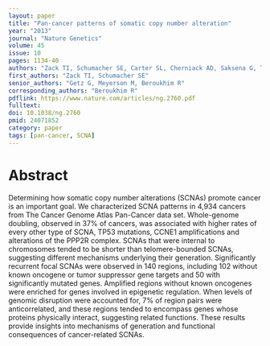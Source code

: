```yaml
---
layout: paper
title: "Pan-cancer patterns of somatic copy number alteration"
year: "2013"
journal: "Nature Genetics"
volume: 45
issue: 10
pages: 1134-40
authors: "Zack TI, Schumacher SE, Carter SL, Cherniack AD, Saksena G, Tabak B, Lawrence MS, Zhsng CZ, Wala J, Mermel CH, Sougnez C, Gabriel SB, Hernandez B, Shen H, Laird PW, Getz G, Meyerson M, Beroukhim R"
first_authors: "Zack TI, Schumacher SE"
senior_authors: "Getz G, Meyerson M, Beroukhim R"
corresponding_authors: "Beroukhim R"
pdflink: https://www.nature.com/articles/ng.2760.pdf
fulltext:
doi: 10.1038/ng.2760
pmid: 24071852
category: paper
tags: [pan-cancer, SCNA]
---
```


# Abstract

Determining how somatic copy number alterations (SCNAs) promote cancer is an important goal. We characterized SCNA patterns in 4,934 cancers from The Cancer Genome Atlas Pan-Cancer data set. Whole-genome doubling, observed in 37% of cancers, was associated with higher rates of every other type of SCNA, TP53 mutations, CCNE1 amplifications and alterations of the PPP2R complex. SCNAs that were internal to chromosomes tended to be shorter than telomere-bounded SCNAs, suggesting different mechanisms underlying their generation. Significantly recurrent focal SCNAs were observed in 140 regions, including 102 without known oncogene or tumor suppressor gene targets and 50 with significantly mutated genes. Amplified regions without known oncogenes were enriched for genes involved in epigenetic regulation. When levels of genomic disruption were accounted for, 7% of region pairs were anticorrelated, and these regions tended to encompass genes whose proteins physically interact, suggesting related functions. These results provide insights into mechanisms of generation and functional consequences of cancer-related SCNAs.
